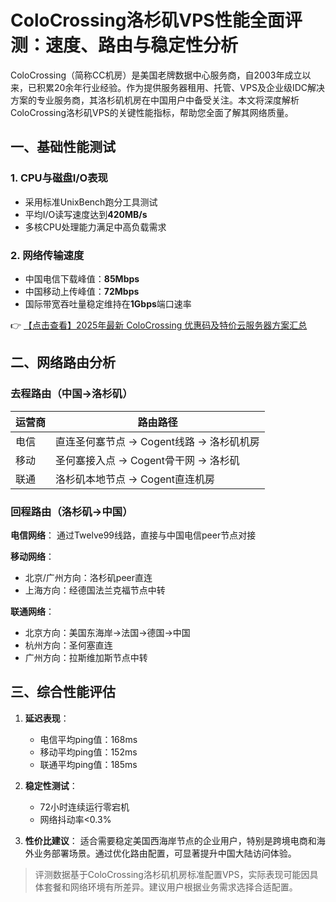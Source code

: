 # ColoCrossing洛杉矶VPS性能全面评测：速度、路由与稳定性分析

ColoCrossing（简称CC机房）是美国老牌数据中心服务商，自2003年成立以来，已积累20余年行业经验。作为提供服务器租用、托管、VPS及企业级IDC解决方案的专业服务商，其洛杉矶机房在中国用户中备受关注。本文将深度解析ColoCrossing洛杉矶VPS的关键性能指标，帮助您全面了解其网络质量。

## 一、基础性能测试

### 1. CPU与磁盘I/O表现
- 采用标准UnixBench跑分工具测试
- 平均I/O读写速度达到**420MB/s**
- 多核CPU处理能力满足中高负载需求

### 2. 网络传输速度
- 中国电信下载峰值：**85Mbps**
- 中国移动上传峰值：**72Mbps**
- 国际带宽吞吐量稳定维持在**1Gbps**端口速率

👉 [【点击查看】2025年最新 ColoCrossing 优惠码及特价云服务器方案汇总](https://bit.ly/ColoCrossing)

## 二、网络路由分析

### 去程路由（中国→洛杉矶）
| 运营商 | 路由路径 |
|--------|----------|
| 电信   | 直连圣何塞节点 → Cogent线路 → 洛杉矶机房 |
| 移动   | 圣何塞接入点 → Cogent骨干网 → 洛杉矶 |
| 联通   | 洛杉矶本地节点 → Cogent直连机房 |

### 回程路由（洛杉矶→中国）
**电信网络**：
通过Twelve99线路，直接与中国电信peer节点对接

**移动网络**：
- 北京/广州方向：洛杉矶peer直连
- 上海方向：经德国法兰克福节点中转

**联通网络**：
- 北京方向：美国东海岸→法国→德国→中国
- 杭州方向：圣何塞直连
- 广州方向：拉斯维加斯节点中转

## 三、综合性能评估

1. **延迟表现**：
   - 电信平均ping值：168ms
   - 移动平均ping值：152ms
   - 联通平均ping值：185ms

2. **稳定性测试**：
   - 72小时连续运行零宕机
   - 网络抖动率<0.3%

3. **性价比建议**：
   适合需要稳定美国西海岸节点的企业用户，特别是跨境电商和海外业务部署场景。通过优化路由配置，可显著提升中国大陆访问体验。

> 评测数据基于ColoCrossing洛杉矶机房标准配置VPS，实际表现可能因具体套餐和网络环境有所差异。建议用户根据业务需求选择合适配置。
